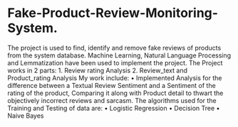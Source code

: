 # Fake-Product-Review-Monitoring-System.
The project is used to find, identify and remove fake reviews of products from the system database. Machine Learning, Natural Language Processing and Lemmatization have been used to implement the project. The Project works in 2 parts: 1. Review rating Analysis 2. Review_text and Product_rating Analysis My work include: • Implemented Analysis for the difference between a Textual Review Sentiment and a Sentiment of the rating of the product, Comparing it along with Product detail to thwart the objectively incorrect reviews and sarcasm. The algorithms used for the Training and Testing of data are: • Logistic Regression • Decision Tree • Naive Bayes
